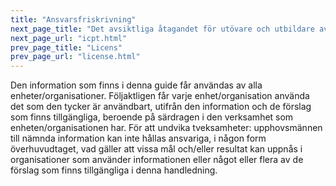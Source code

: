 ```yaml
---
title: "Ansvarsfriskrivning"
next_page_title: "Det avsiktliga åtagandet för utövare och utbildare av Sociokrati 3.0 (ICPT)"
next_page_url: "icpt.html"
prev_page_title: "Licens"
prev_page_url: "license.html"
---
```



Den information som finns i denna guide får användas av alla enheter/organisationer. Följaktligen får varje enhet/organisation använda det som den tycker är användbart, utifrån den information och de förslag som finns tillgängliga, beroende på särdragen i den verksamhet som enheten/organisationen har. För att undvika tveksamheter: upphovsmännen till nämnda information kan inte hållas ansvariga, i någon form överhuvudtaget, vad gäller att vissa mål och/eller resultat kan uppnås i organisationer som använder informationen eller något eller flera av de förslag som finns tillgängliga i denna handledning.
